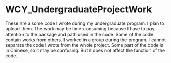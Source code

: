 # WCY_UndergraduateProjectWork
These are a some code I wrote during my undergraduate program. I plan to upload them. The work may be time-consuming because I have to pay attention to the package and path used in the code.
Some of the code contain works from others. I worked in a group during the program. I cannot separate the code I wrote from the whole project.
Some part of the code is in Chinese, so it may be confusing. But it does not affect the function of the code.
